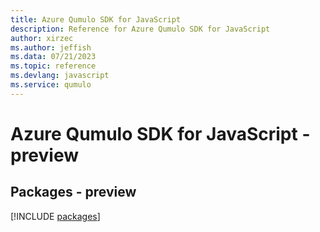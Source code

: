 ```yaml
---
title: Azure Qumulo SDK for JavaScript
description: Reference for Azure Qumulo SDK for JavaScript
author: xirzec
ms.author: jeffish
ms.data: 07/21/2023
ms.topic: reference
ms.devlang: javascript
ms.service: qumulo
---
```

# Azure Qumulo SDK for JavaScript - preview
## Packages - preview
[!INCLUDE [packages](qumulo-index.md)]